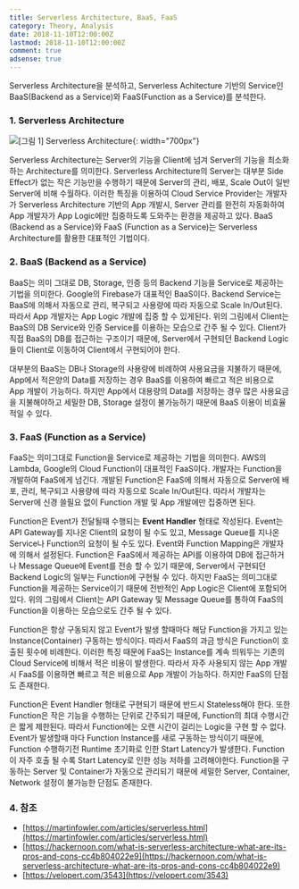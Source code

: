 ```yaml
---
title: Serverless Architecture, BaaS, FaaS
category: Theory, Analysis
date: 2018-11-10T12:00:00Z
lastmod: 2018-11-10T12:00:00Z
comment: true
adsense: true
---
```


Serverless Architecture을 분석하고, Serverless Achitecture 기반의 Service인 BaaS(Backend as a Service)와 FaaS(Function as a Service)를 분석한다.

### 1. Serverless Architecture

![[그림 1] Serverless Architecture]({{site.baseurl}}/images/theory_analysis/Serverless_Architecture_BaaS_FaaS/Serverless_Architecture.PNG){: width="700px"}

Serverless Architecture는 Server의 기능을 Client에 넘겨 Server의 기능을 최소화하는 Architecture를 의미한다. Serverless Architecture의 Server는 대부분 Side Effect가 없는 작은 기능만을 수행하기 때문에 Server의 관리, 배포, Scale Out이 일반 Server에 비해 수월하다. 이러한 특징을 이용하여 Cloud Service Provider는 개발자가 Serverless Architecture 기반의 App 개발시, Server 관리를 완전히 자동화하여 App 개발자가 App Logic에만 집중하도록 도와주는 환경을 제공하고 있다. BaaS (Backend as a Service)와 FaaS (Function as a Service)는 Serverless Architecture를 활용한 대표적인 기법이다.

### 2. BaaS (Backend as a Service)

BaaS는 의미 그대로 DB, Storage, 인증 등의 Backend 기능을 Service로 제공하는 기법을 의미한다. Google의 Firebase가 대표적인 BaaS이다. Backend Service는 BaaS에 의해서 자동으로 관리, 복구되고 사용량에 따라 자동으로 Scale In/Out된다. 따라서 App 개발자는 App Logic 개발에 집중 할 수 있게된다. 위의 그림에서 Client는 BaaS의 DB Service와 인증 Service를 이용하는 모습으로 간주 될 수 있다. Client가 직접 BaaS의 DB를 접근하는 구조이기 때문에, Server에서 구현되던 Backend Logic들이 Client로 이동하여 Client에서 구현되어야 한다.

대부분의 BaaS는 DB나 Storage의 사용량에 비례하여 사용요금을 지불하기 때문에, App에서 적은양의 Data를 저장하는 경우 BaaS를 이용하여 빠르고 적은 비용으로 App 개발이 가능하다. 하지만 App에서 대용량의 Data를 저장하는 경우 많은 사용요금을 지불해야하고 세밀한 DB, Storage 설정이 불가능하기 때문에 BaaS 이용이 비효율적일 수 있다.

### 3. FaaS (Function as a Service)

FaaS는 의미그대로 Function을 Service로 제공하는 기법을 의미한다. AWS의 Lambda, Google의 Cloud Function이 대표적인 FaaS이다. 개발자는 Function을 개발하여 FaaS에게 넘긴다. 개발된 Function은 FaaS에 의해서 자동으로 Server에 배포, 관리, 복구되고 사용량에 따라 자동으로 Scale In/Out된다. 따라서 개발자는 Server에 신경 쓸필요 없이 Function 개발 및 App 개발에만 집중하면 된다.

Function은 Event가 전달될때 수행되는 **Event Handler** 형태로 작성된다. Event는 API Gateway를 지나온 Client의 요청이 될 수도 있고, Message Queue를 지나온 Service나 Function의 요청이 될 수도 있다. Event와 Function Mapping은 개발자에 의해서 설정된다. Function은 FaaS에서 제공하는 API를 이용하여 DB에 접근하거나 Message Queue에 Event를 전송 할 수 있기 때문에, Server에서 구현되던 Backend Logic의 일부는 Function에 구현될 수 있다. 하지만 FaaS는 의미그대로 Function을 제공하는 Service이기 때문에 전반적인 App Logic은 Client에 포함되어 있다. 위의 그림에서 Client는 API Gateway 및 Message Queue를  통하여 FaaS의 Function을 이용하는 모습으로도 간주 될 수 있다.

Function은 항상 구동되지 않고 Event가 발생 할때마다 해당 Function을 가지고 있는 Instance(Container) 구동하는 방식이다. 따라서 FaaS의 과금 방식은 Function이 호출된 횟수에 비례한다. 이러한 특징 때문에 FaaS는 Instance를 계속 띄워두는 기존의 Cloud Service에 비해서 적은 비용이 발생한다. 따라서 자주 사용되지 않는 App 개발시 FaaS를 이용하면 빠르고 적은 비용으로 App 개발이 가능하다. 하지만 FaaS의 단점도 존재한다.

Function은 Event Handler 형태로 구현되기 때문에 반드시 Stateless해야 한다. 또한 Function은 작은 기능을 수행하는 단위로 간주되기 때문에, Function의 최대 수행시간은 짧게 제한된다. 따라서 Function에는 오랜 시간이 걸리는 Logic을 구현 할 수 없다. Event가 발생할때 마다 Function Instance를 새로 구동하는 방식이기 때문에, Function 수행하기전 Runtime 초기화로 인한 Start Latency가 발생한다. Function이 자주 호출 될 수록 Start Latency로 인한 성능 저하를 고려해야한다. Function을 구동하는 Server 및 Container가 자동으로 관리되기 때문에 세밀한 Server, Container, Network 설정이 불가능한 단점도 존재한다.

### 4. 참조

* [https://martinfowler.com/articles/serverless.html](https://martinfowler.com/articles/serverless.html)
* [https://hackernoon.com/what-is-serverless-architecture-what-are-its-pros-and-cons-cc4b804022e9](https://hackernoon.com/what-is-serverless-architecture-what-are-its-pros-and-cons-cc4b804022e9)
* [https://velopert.com/3543](https://velopert.com/3543)
